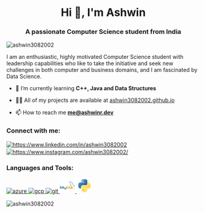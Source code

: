 <h1 align="center">Hi 👋, I'm Ashwin</h1>
<h3 align="center">A passionate Computer Science student from India</h3>

<p align="left"> <img src="https://komarev.com/ghpvc/?username=ashwin3082002&label=Profile%20views&color=0e75b6&style=flat" alt="ashwin3082002" /> </p>

I am an enthusiastic, highly motivated Computer Science student with leadership capabilities who like to take the initiative and seek new challenges in both computer and business domains, and I am fascinated by Data Science.

- 🌱 I’m currently learning **C++, Java and Data Structures**

- 👨‍💻 All of my projects are available at [ashwin3082002.github.io](https://github.com/ashwin3082002?tab=repositories)

- 📫 How to reach me **me@ashwinr.dev**

<h3 align="left">Connect with me:</h3>
<p align="left">
<a href="https://linkedin.com/in/https://www.linkedin.com/in/ashwin3082002" target="blank"><img align="center" src="https://raw.githubusercontent.com/rahuldkjain/github-profile-readme-generator/master/src/images/icons/Social/linked-in-alt.svg" alt="https://www.linkedin.com/in/ashwin3082002" height="30" width="40" /></a>
<a href="https://instagram.com/https://www.instagram.com/ashwin3082002/" target="blank"><img align="center" src="https://raw.githubusercontent.com/rahuldkjain/github-profile-readme-generator/master/src/images/icons/Social/instagram.svg" alt="https://www.instagram.com/ashwin3082002/" height="30" width="40" /></a>
</p>

<h3 align="left">Languages and Tools:</h3>
<p align="left"> <a href="https://azure.microsoft.com/en-in/" target="_blank"> <img src="https://www.vectorlogo.zone/logos/microsoft_azure/microsoft_azure-icon.svg" alt="azure" width="40" height="40"/> </a> <a href="https://cloud.google.com" target="_blank"> <img src="https://www.vectorlogo.zone/logos/google_cloud/google_cloud-icon.svg" alt="gcp" width="40" height="40"/> </a> <a href="https://git-scm.com/" target="_blank"> <img src="https://www.vectorlogo.zone/logos/git-scm/git-scm-icon.svg" alt="git" width="40" height="40"/> </a> <a href="https://www.mysql.com/" target="_blank"> <img src="https://raw.githubusercontent.com/devicons/devicon/master/icons/mysql/mysql-original-wordmark.svg" alt="mysql" width="40" height="40"/> </a> <a href="https://www.python.org" target="_blank"> <img src="https://raw.githubusercontent.com/devicons/devicon/master/icons/python/python-original.svg" alt="python" width="40" height="40"/> </a> </p>

<p><img align="center" src="https://github-readme-stats.vercel.app/api/top-langs?username=ashwin3082002&show_icons=true&locale=en&layout=compact" alt="ashwin3082002" /></p>
